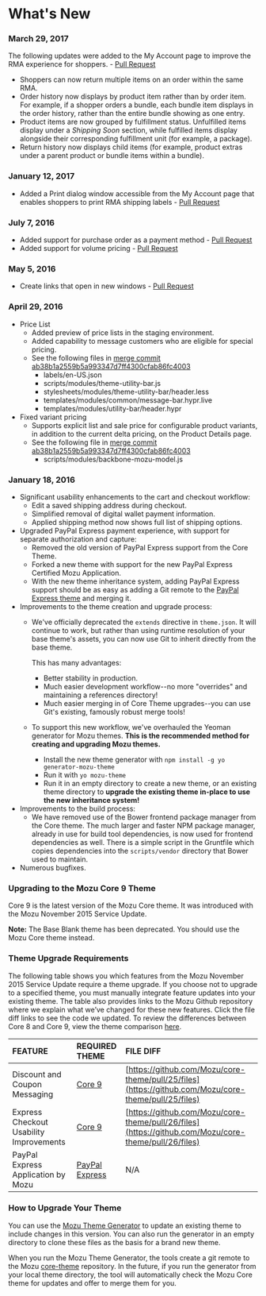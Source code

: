 # What's New

### March 29, 2017
The following updates were added to the My Account page to improve the RMA experience for shoppers. - [Pull Request](https://github.com/Mozu/core-theme/pull/45)

* Shoppers can now return multiple items on an order within the same RMA.
* Order history now displays by product item rather than by order item. For example, if a shopper orders a bundle, each bundle item displays in the order history, rather than the entire bundle showing as one entry.
* Product items are now grouped by fulfillment status. Unfulfilled items display under a *Shipping Soon* section, while fulfilled items display alongside their corresponding fulfillment unit (for example, a package).
* Return history now displays child items (for example, product extras under a parent product or bundle items within a bundle).

### January 12, 2017
* Added a Print dialog window accessible from the My Account page that enables shoppers to print RMA shipping labels - [Pull Request](https://github.com/Mozu/core-theme/pull/41)

### July 7, 2016
* Added support for purchase order as a payment method - [Pull Request](https://github.com/Mozu/core-theme/pull/37)
* Added support for volume pricing - [Pull Request](https://github.com/Mozu/core-theme/pull/39)

### May 5, 2016
* Create links that open in new windows - [Pull Request](https://github.com/Mozu/core-theme/pull/34)

### April 29, 2016
* Price List
   - Added preview of price lists in the staging environment.
   - Added capability to message customers who are eligible for special pricing.
   - See the following files in [merge commit ab38b1a2559b5a993347d7ff4300cfab86fc4003](/core-theme/commit/ab38b1a2559b5a993347d7ff4300cfab86fc4003?diff=split)
     - labels/en-US.json
     - scripts/modules/theme-utility-bar.js
     - stylesheets/modules/theme-utility-bar/header.less
     - templates/modules/common/message-bar.hypr.live
     - templates/modules/utility-bar/header.hypr
* Fixed variant pricing
   - Supports explicit list and sale price for configurable product variants, in addition to the current delta pricing, on the Product Details page.
   - See the following file in [merge commit ab38b1a2559b5a993347d7ff4300cfab86fc4003](/core-theme/commit/ab38b1a2559b5a993347d7ff4300cfab86fc4003?diff=split)
        - scripts/modules/backbone-mozu-model.js


### January 18, 2016

* Significant usability enhancements to the cart and checkout workflow:
   - Edit a saved shipping address during checkout.
   - Simplified removal of digital wallet payment information.
   - Applied shipping method now shows full list of shipping options.
* Upgraded PayPal Express payment experience, with support for separate authorization and capture:
   - Removed the old version of PayPal Express support from the Core Theme.
   - Forked a new theme with support for the new PayPal Express Certified Mozu Application.
   - With the new theme inheritance system, adding PayPal Express support should be as easy as adding a Git remote to the [PayPal Express theme](https://github.com/Mozu/PayPalExpress-Theme) and merging it.
* Improvements to the theme creation and upgrade process:
   - We've officially deprecated the `extends` directive in `theme.json`. It will continue to work, but rather than using runtime resolution of your base theme's assets, you can now use Git to inherit directly from the base theme.

     This has many advantages:
     - Better stability in production.
     - Much easier development workflow--no more "overrides" and maintaining a references directory!
     - Much easier merging in of Core Theme upgrades--you can use Git's existing, famously robust merge tools!
   - To support this new workflow, we've overhauled the Yeoman generator for Mozu themes. **This is the recommended method for creating and upgrading Mozu themes.**
     - Install the new theme generator with `npm install -g yo generator-mozu-theme`
     - Run it with `yo mozu-theme`
     - Run it in an empty directory to create a new theme, or an existing theme directory to **upgrade the existing theme in-place to use the new inheritance system!**
* Improvements to the build process:
   - We have removed use of the Bower frontend package manager from the Core theme. The much larger and faster NPM package manager, already in use for build tool dependencies, is now used for frontend dependencies as well. There is a simple script in the Gruntfile which copies dependencies into the `scripts/vendor` directory that Bower used to maintain.
* Numerous bugfixes.


### Upgrading to the Mozu Core 9 Theme

Core 9 is the latest version of the Mozu Core theme. It was introduced with the Mozu November 2015 Service Update.

**Note:** The Base Blank theme has been deprecated. You should use the Mozu Core theme instead.

### Theme Upgrade Requirements

The following table shows you which features from the Mozu November 2015 Service Update require a theme upgrade. If you choose not to upgrade to a specified theme, you must manually integrate feature updates into your existing theme. The table also provides links to the Mozu Github repository where we explain what we’ve changed for these new features. Click the file diff links to see the code we updated. To review the differences between Core 8 and Core 9, view the theme comparison [here](https://github.com/Mozu/core-theme/compare/core8...master).

| FEATURE	| REQUIRED THEME | FILE DIFF |
| :-------|:---------------|:----------|
| Discount and Coupon Messaging | [Core 9](https://github.com/Mozu/core-theme) | [https://github.com/Mozu/core-theme/pull/25/files](https://github.com/Mozu/core-theme/pull/25/files) |
| Express Checkout Usability Improvements | [Core 9](https://github.com/Mozu/core-theme) | [https://github.com/Mozu/core-theme/pull/26/files](https://github.com/Mozu/core-theme/pull/26/files) |
| PayPal Express Application by Mozu	| [PayPal Express](https://github.com/Mozu/PayPalExpress-Theme) | N/A |

### How to Upgrade Your Theme
You can use the [Mozu Theme Generator](https://www.npmjs.com/package/generator-mozu-theme) to update an existing theme to include changes in this version. You can also run the generator in an empty directory to clone these files as the basis for a brand new theme. 

When you run the Mozu Theme Generator, the tools create a git remote to the Mozu [core-theme](https://github.com/Mozu/core-theme/tree/master) repository. In the future, if you run the generator from your local theme directory, the tool will automatically check the Mozu Core theme for updates and offer to merge them for you.

